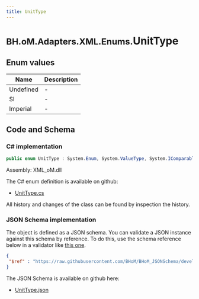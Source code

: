 ```yaml
---
title: UnitType
---
```


# <small>BH.oM.Adapters.XML.Enums.</small>**UnitType**



## Enum values

| Name            | Description                                                    |
|-----------------|----------------------------------------------------------------|
| Undefined |  -  |
| SI |  -  |
| Imperial |  -  |


## Code and Schema

### C# implementation

``` C# title="C#"
public enum UnitType : System.Enum, System.ValueType, System.IComparable, System.ISpanFormattable, System.IFormattable, System.IConvertible
```

Assembly: XML_oM.dll

The C# enum definition is available on github:

- [UnitType.cs](https://github.com/BHoM/XML_Toolkit/blob/develop/XML_oM/Enums\UnitType.cs)

All history and changes of the class can be found by inspection the history.
### JSON Schema implementation

The object is defined as a JSON schema. You can validate a JSON instance against this schema by reference. To do this, use the schema reference below in a validator like [this one](https://www.jsonschemavalidator.net/).

``` json title="JSON Schema"
{
 "$ref" : "https://raw.githubusercontent.com/BHoM/BHoM_JSONSchema/develop/XML_oM/Enums/UnitType.json"
}
```

The JSON Schema is available on github here:

- [UnitType.json](https://github.com/BHoM/BHoM_JSONSchema/blob/develop/XML_oM/Enums/UnitType.json)
